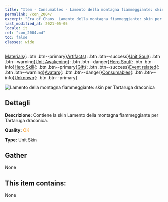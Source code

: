 ```yaml
---
title: "Item - Consumables - Lamento della montagna fiammeggiante: skin per Tartaruga draconica"
permalink: /con_2004/
excerpt: "Era of Chaos  Lamento della montagna fiammeggiante: skin per Tartaruga draconica"
last_modified_at: 2021-05-05
locale: it
ref: "con_2004.md"
toc: false
classes: wide
---
```

 [Materials](/ItemsIT/){: .btn .btn--primary}[Artifacts](/ItemsIT/Artifacts/){: .btn .btn--success}[Unit Soul](/ItemsIT/UnitSoul/){: .btn .btn--warning}[Unit Awakening](/ItemsIT/UnitAwakening/){: .btn .btn--danger}[Hero Soul](/ItemsIT/HeroSoul/){: .btn .btn--info}[Hero Skill](/ItemsIT/HeroSkill/){: .btn .btn--primary}[Gift](/ItemsIT/Gift/){: .btn .btn--success}[Event related](/ItemsIT/Events/){: .btn .btn--warning}[Avatars](/ItemsIT/Avatars/){: .btn .btn--danger}[Consumables](/ItemsIT/Consumables/){: .btn .btn--info}[Unknown](/ItemsIT/Unknown/){: .btn .btn--primary}

 ![Lamento della montagna fiammeggiante: skin per Tartaruga draconica](/images/u/ti_longguidiancangpifu.jpg)

## Dettagli
 **Descrizione:** Contiene la skin Lamento della montagna fiammeggiante per Tartaruga draconica.

 **Quality:** <span style="color: #FF8C00">OK</span>

 **Type:** Unit Skin

## Gather

  None

## This item contains:

  None


